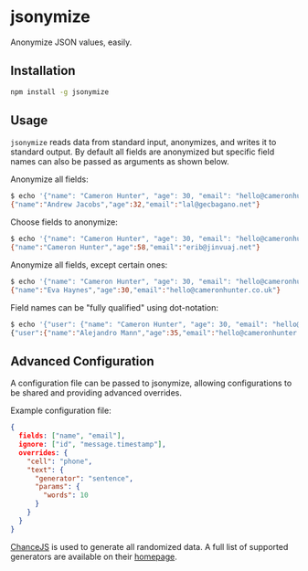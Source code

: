 # jsonymize
Anonymize JSON values, easily.

## Installation
```bash
npm install -g jsonymize
```

## Usage
`jsonymize` reads data from standard input, anonymizes, and writes it to
standard output. By default all fields are anonymized but specific field names
can also be passed as arguments as shown below.

Anonymize all fields:
```bash
$ echo '{"name": "Cameron Hunter", "age": 30, "email": "hello@cameronhunter.co.uk"}' | jsonymize
{"name":"Andrew Jacobs","age":32,"email":"lal@gecbagano.net"}
```

Choose fields to anonymize:
```bash
$ echo '{"name": "Cameron Hunter", "age": 30, "email": "hello@cameronhunter.co.uk"}' | jsonymize email age
{"name":"Cameron Hunter","age":58,"email":"erib@jinvuaj.net"}
```

Anonymize all fields, except certain ones:
```bash
$ echo '{"name": "Cameron Hunter", "age": 30, "email": "hello@cameronhunter.co.uk"}' | jsonymize -i email -i age
{"name":"Eva Haynes","age":30,"email":"hello@cameronhunter.co.uk"}
```

Field names can be "fully qualified" using dot-notation:
```bash
$ echo '{"user": {"name": "Cameron Hunter", "age": 30, "email": "hello@cameronhunter.co.uk"}}' | jsonymize user.name -i user.email
{"user":{"name":"Alejandro Mann","age":35,"email":"hello@cameronhunter.co.uk"}}
```

## Advanced Configuration
A configuration file can be passed to jsonymize, allowing configurations to be shared and providing advanced overrides.

Example configuration file:
```json
{
  fields: ["name", "email"],
  ignore: ["id", "message.timestamp"],
  overrides: {
    "cell": "phone",
    "text": {
      "generator": "sentence",
      "params": {
        "words": 10
      }
    }
  }
}
```

[ChanceJS](https://github.com/victorquinn/chancejs) is used to generate all
randomized data. A full list of supported generators are available on their
[homepage](http://chancejs.com).
